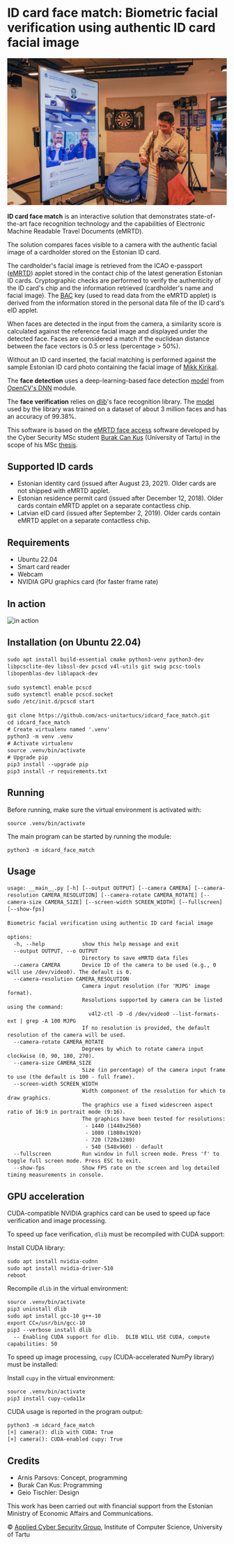 <!--
 Copyright (c) 2021 Burak Can
 Copyright (c) 2022 ACS research group, Institute of Computer Science, University of Tartu

 This software is released under the MIT License.
 https://opensource.org/licenses/MIT
-->

# ID card face match: Biometric facial verification using authentic ID card facial image

![demo installation](resources/demo_UnitartuCS_days.jpg)

**ID card face match** is an interactive solution that demonstrates state-of-the-art face recognition technology and the capabilities of Electronic Machine Readable Travel Documents (eMRTD).

The solution compares faces visible to a camera with the authentic facial image of a cardholder stored on the Estonian ID card.

The cardholder's facial image is retrieved from the ICAO e-passport ([eMRTD](https://www.icao.int/publications/pages/publication.aspx?docnum=9303)) applet stored in the contact chip of the latest generation Estonian ID cards.
Cryptographic checks are performed to verify the authenticity of the ID card's chip and the information retrieved (cardholder's name and facial image). The [BAC](https://en.wikipedia.org/wiki/Basic_access_control) key (used to read data from the eMRTD applet) is derived from the information stored in the personal data file of the ID card's eID applet.

When faces are detected in the input from the camera, a similarity score is calculated against the reference facial image and displayed under the detected face.
Faces are considered a match if the euclidean distance between the face vectors is 0.5 or less (percentage > 50%).

Without an ID card inserted, the facial matching is performed against the sample Estonian ID card photo containing the facial image of [Mikk Kirikal](https://menu.err.ee/294106/id-kaardi-uus-nagu-modellina-ma-karjaari-tegema-ei-hakka).

The **face detection** uses a deep-learning-based face detection [model](https://github.com/opencv/opencv_3rdparty/blob/dnn_samples_face_detector_20180205_fp16/README.md) from [OpenCV's DNN](https://docs.opencv.org/5.x/d6/d0f/group__dnn.html) module. <!-- The DNN face detector is based on the Single Shot Detector (SSD) framework using a ResNet-10 like base network. -->

The **face verification** relies on [dlib](http://dlib.net/)'s face recognition library. The [model](https://github.com/davisking/dlib-models) used by the library was trained on a dataset of about 3 million faces and has an accuracy of 99.38%.


This software is based on the [eMRTD face access](https://github.com/Fethbita/eMRTD_face_access/) software developed by the Cyber Security MSc student [Burak Can Kus](https://burakcankus.com/) (University of Tartu) in the scope of his MSc [thesis](https://comserv.cs.ut.ee/ati_thesis/datasheet.php?id=72515&year=2021&language=en).

## Supported ID cards
* Estonian identity card (issued after August 23, 2021). Older cards are not shipped with eMRTD applet.
* Estonian residence permit card (issued after December 12, 2018). Older cards contain eMRTD applet on a separate contactless chip.
* Latvian eID card (issued after September 2, 2019). Older cards contain eMRTD applet on a separate contactless chip.

## Requirements
* Ubuntu 22.04
* Smart card reader
* Webcam
* NVIDIA GPU graphics card (for faster frame rate)

## In action

![in action](resources/demo.gif)

## Installation (on Ubuntu 22.04)
```shell
sudo apt install build-essential cmake python3-venv python3-dev libpcsclite-dev libssl-dev pcscd v4l-utils git swig pcsc-tools libopenblas-dev liblapack-dev

sudo systemctl enable pcscd
sudo systemctl enable pcscd.socket
sudo /etc/init.d/pcscd start

git clone https://github.com/acs-unitartucs/idcard_face_match.git
cd idcard_face_match
# Create virtualenv named '.venv'
python3 -m venv .venv
# Activate virtualenv
source .venv/bin/activate
# Upgrade pip
pip3 install --upgrade pip
pip3 install -r requirements.txt
```

## Running

Before running, make sure the virtual environment is activated with:
```shell
source .venv/bin/activate
```
The main program can be started by running the module:
```shell
python3 -m idcard_face_match
```

## Usage
```
usage: __main__.py [-h] [--output OUTPUT] [--camera CAMERA] [--camera-resolution CAMERA_RESOLUTION] [--camera-rotate CAMERA_ROTATE] [--camera-size CAMERA_SIZE] [--screen-width SCREEN_WIDTH] [--fullscreen] [--show-fps]

Biometric facial verification using authentic ID card facial image

options:
  -h, --help            show this help message and exit
  --output OUTPUT, --o OUTPUT
                        Directory to save eMRTD data files
  --camera CAMERA       Device ID of the camera to be used (e.g., 0 will use /dev/video0). The default is 0.
  --camera-resolution CAMERA_RESOLUTION
                        Camera input resolution (for 'MJPG' image format).
                        Resolutions supported by camera can be listed using the command:
                          v4l2-ctl -D -d /dev/video0 --list-formats-ext | grep -A 100 MJPG
                        If no resolution is provided, the default resolution of the camera will be used.
  --camera-rotate CAMERA_ROTATE
                        Degrees by which to rotate camera input clockwise (0, 90, 180, 270).
  --camera-size CAMERA_SIZE
                        Size (in percentage) of the camera input frame to use (the default is 100 - full frame).
  --screen-width SCREEN_WIDTH
                        Width component of the resolution for which to draw graphics.
                        The graphics use a fixed widescreen aspect ratio of 16:9 in portrait mode (9:16).
                        The graphics have been tested for resolutions:
                         - 1440 (1440x2560)
                         - 1080 (1080x1920)
                         - 720 (720x1280)
                         - 540 (540x960) - default
  --fullscreen          Run window in full screen mode. Press 'f' to toggle full screen mode. Press ESC to exit.
  --show-fps            Show FPS rate on the screen and log detailed timing measurements in console.
```

## GPU acceleration
CUDA-compatible NVIDIA graphics card can be used to speed up face verification and image processing.

To speed up face verification, `dlib` must be recompiled with CUDA support:

Install CUDA library:
```shell
sudo apt install nvidia-cudnn
sudo apt install nvidia-driver-510
reboot
```

Recompile `dlib` in the virtual environment:
```shell
source .venv/bin/activate
pip3 uninstall dlib
sudo apt install gcc-10 g++-10
export CC=/usr/bin/gcc-10
pip3 --verbose install dlib
  -- Enabling CUDA support for dlib.  DLIB WILL USE CUDA, compute capabilities: 50
```

To speed up image processing, `cupy` (CUDA-accelerated NumPy library) must be installed:

Install `cupy` in the virtual environment:
```shell
source .venv/bin/activate
pip3 install cupy-cuda11x
```

CUDA usage is reported in the program output:
```shell
python3 -m idcard_face_match
[+] camera(): dlib with CUDA: True
[+] camera(): CUDA-enabled cupy: True
```

## Credits

* Arnis Parsovs: Concept, programming
* Burak Can Kus: Programming
* Geio Tischler: Design

This work has been carried out with financial support from the Estonian Ministry of Economic Affairs and Communications.

© [Applied Cyber Security Group](https://acs.cs.ut.ee/), Institute of Computer Science, University of Tartu
